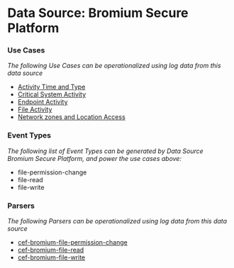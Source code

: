 Data Source: Bromium Secure Platform
====================================

### Use Cases

_The following Use Cases can be operationalized using log data from this data source_

* [Activity Time  and Type](usecase_activity_time__and_type.md)
* [Critical System Activity](usecase_critical_system_activity.md)
* [Endpoint Activity](usecase_endpoint_activity.md)
* [File Activity](usecase_file_activity.md)
* [Network zones and Location Access](usecase_network_zones_and_location_access.md)


### Event Types

_The following list of Event Types can be generated by Data Source Bromium Secure Platform, and power the use cases above:_

- file-permission-change
- file-read
- file-write


### Parsers

_The following Parsers can be operationalized using log data from this data source_

* [cef-bromium-file-permission-change](parserContent_cef-bromium-file-permission-change.md)
* [cef-bromium-file-read](parserContent_cef-bromium-file-read.md)
* [cef-bromium-file-write](parserContent_cef-bromium-file-write.md)
